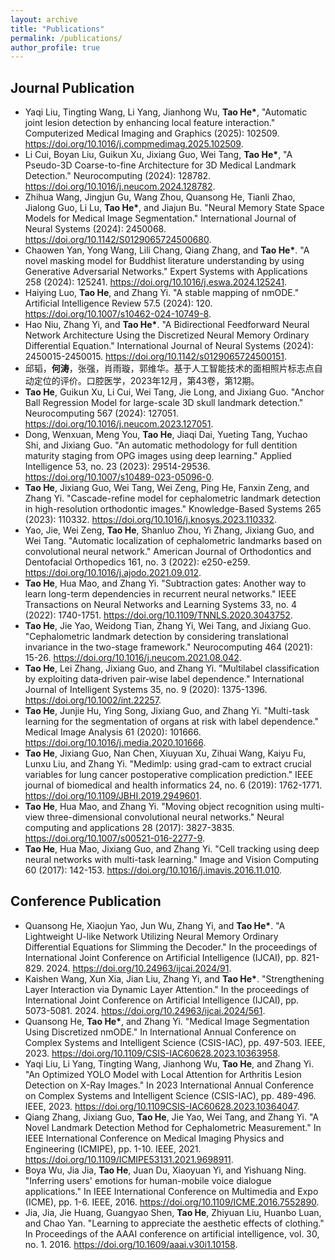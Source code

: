 ```yaml
---
layout: archive
title: "Publications"
permalink: /publications/
author_profile: true
---
```

## Journal Publication
- Yaqi Liu, Tingting Wang, Li Yang, Jianhong Wu, **Tao He\***, "Automatic joint lesion detection by enhancing local feature interaction." Computerized Medical Imaging and Graphics (2025): 102509. https://doi.org/10.1016/j.compmedimag.2025.102509.
- Li Cui, Boyan Liu, Guikun Xu, Jixiang Guo, Wei Tang, **Tao He\***, "A Pseudo-3D Coarse-to-fine Architecture for 3D Medical Landmark Detection." Neurocomputing (2024): 128782. https://doi.org/10.1016/j.neucom.2024.128782.
- Zhihua Wang, Jingjun Gu, Wang Zhou, Quansong He, Tianli Zhao, Jialong Guo, Li Lu, **Tao He\***, and Jiajun Bu. "Neural Memory State Space Models for Medical Image Segmentation." International Journal of Neural Systems (2024): 2450068. https://doi.org/10.1142/S0129065724500680.
- Chaowen Yan, Yong Wang, Lili Chang, Qiang Zhang, and **Tao He\***. "A novel masking model for Buddhist literature understanding by using Generative Adversarial Networks." Expert Systems with Applications 258 (2024): 125241. https://doi.org/10.1016/j.eswa.2024.125241.
- Haiying Luo, **Tao He**, and Zhang Yi. "A stable mapping of nmODE." Artificial Intelligence Review 57.5 (2024): 120. https://doi.org/10.1007/s10462-024-10749-8.
- Hao Niu, Zhang Yi, and **Tao He\***. "A Bidirectional Feedforward Neural Network Architecture Using the Discretized Neural Memory Ordinary Differential Equation." International Journal of Neural Systems (2024): 2450015-2450015. https://doi.org/10.1142/s0129065724500151.
- 邱韬，**何涛**，张强，肖雨璇，郭维华。基于人工智能技术的面相照片标志点自动定位的评价。口腔医学，2023年12月，第43卷，第12期。
- **Tao He**, Guikun Xu, Li Cui, Wei Tang, Jie Long, and Jixiang Guo. "Anchor Ball Regression Model for large-scale 3D skull landmark detection." Neurocomputing 567 (2024): 127051. https://doi.org/10.1016/j.neucom.2023.127051.
- Dong, Wenxuan, Meng You, **Tao He**, Jiaqi Dai, Yueting Tang, Yuchao Shi, and Jixiang Guo. "An automatic methodology for full dentition maturity staging from OPG images using deep learning." Applied Intelligence 53, no. 23 (2023): 29514-29536. https://doi.org/10.1007/s10489-023-05096-0.
- **Tao He**, Jixiang Guo, Wei Tang, Wei Zeng, Ping He, Fanxin Zeng, and Zhang Yi. "Cascade-refine model for cephalometric landmark detection in high-resolution orthodontic images." Knowledge-Based Systems 265 (2023): 110332. https://doi.org/10.1016/j.knosys.2023.110332.
- Yao, Jie, Wei Zeng, **Tao He**, Shanluo Zhou, Yi Zhang, Jixiang Guo, and Wei Tang. "Automatic localization of cephalometric landmarks based on convolutional neural network." American Journal of Orthodontics and Dentofacial Orthopedics 161, no. 3 (2022): e250-e259. https://doi.org/10.1016/j.ajodo.2021.09.012.
- **Tao He**, Hua Mao, and Zhang Yi. "Subtraction gates: Another way to learn long-term dependencies in recurrent neural networks." IEEE Transactions on Neural Networks and Learning Systems 33, no. 4 (2022): 1740-1751. https://doi.org/10.1109/TNNLS.2020.3043752.
- **Tao He**, Jie Yao, Weidong Tian, Zhang Yi, Wei Tang, and Jixiang Guo. "Cephalometric landmark detection by considering translational invariance in the two-stage framework." Neurocomputing 464 (2021): 15-26. https://doi.org/10.1016/j.neucom.2021.08.042.
- **Tao He**, Lei Zhang, Jixiang Guo, and Zhang Yi. "Multilabel classification by exploiting data‐driven pair‐wise label dependence." International Journal of Intelligent Systems 35, no. 9 (2020): 1375-1396.  https://doi.org/10.1002/int.22257.
- **Tao He**, Junjie Hu, Ying Song, Jixiang Guo, and Zhang Yi. "Multi-task learning for the segmentation of organs at risk with label dependence." Medical Image Analysis 61 (2020): 101666. https://doi.org/10.1016/j.media.2020.101666.
- **Tao He**, Jixiang Guo, Nan Chen, Xiuyuan Xu, Zihuai Wang, Kaiyu Fu, Lunxu Liu, and Zhang Yi. "Medimlp: using grad-cam to extract crucial variables for lung cancer postoperative complication prediction." IEEE journal of biomedical and health informatics 24, no. 6 (2019): 1762-1771. https://doi.org/10.1109/JBHI.2019.2949601.
- **Tao He**, Hua Mao, and Zhang Yi. "Moving object recognition using multi-view three-dimensional convolutional neural networks." Neural computing and applications 28 (2017): 3827-3835. https://doi.org/10.1007/s00521-016-2277-9.
- **Tao He**, Hua Mao, Jixiang Guo, and Zhang Yi. "Cell tracking using deep neural networks with multi-task learning." Image and Vision Computing 60 (2017): 142-153. https://doi.org/10.1016/j.imavis.2016.11.010.

## Conference Publication
- Quansong He, Xiaojun Yao, Jun Wu,  Zhang Yi, and **Tao He\***. "A Lightweight U-like Network Utilizing Neural Memory Ordinary Differential Equations for Slimming the Decoder." In the proceedings of International Joint Conference on Artificial Intelligence (IJCAI), pp. 821-829. 2024. https://doi.org/10.24963/ijcai.2024/91.
- Kaishen Wang, Xun Xia, Jian Liu, Zhang Yi, and **Tao He\***. "Strengthening Layer Interaction via Dynamic Layer Attention." In the proceedings of International Joint Conference on Artificial Intelligence (IJCAI), pp. 5073-5081. 2024. https://doi.org/10.24963/ijcai.2024/561.
- Quansong He, **Tao He\***, and Zhang Yi. "Medical Image Segmentation Using Discretized nmODE." In International Annual Conference on Complex Systems and Intelligent Science (CSIS-IAC), pp. 497-503. IEEE, 2023. https://doi.org/10.1109/CSIS-IAC60628.2023.10363958.
- Yaqi Liu, Li Yang, Tingting Wang, Jianhong Wu, **Tao He**, and Zhang Yi. "An Optimized YOLO Model with Local Attention for Arthritis Lesion Detection on X-Ray Images." In 2023 International Annual Conference on Complex Systems and Intelligent Science (CSIS-IAC), pp. 489-496. IEEE, 2023. https://doi.org/10.1109CSIS-IAC60628.2023.10364047.
- Qiang Zhang, Jixiang Guo, **Tao He**, Jie Yao, Wei Tang, and Zhang Yi. "A Novel Landmark Detection Method for Cephalometric Measurement." In IEEE International Conference on Medical Imaging Physics and Engineering (ICMIPE), pp. 1-10. IEEE, 2021. https://doi.org/10.1109/ICMIPE53131.2021.9698911.
- Boya Wu, Jia Jia, **Tao He**, Juan Du, Xiaoyuan Yi, and Yishuang Ning. "Inferring users' emotions for human-mobile voice dialogue applications." In IEEE International Conference on Multimedia and Expo (ICME), pp. 1-6. IEEE, 2016. https://doi.org/10.1109/ICME.2016.7552890. 
- Jia, Jia, Jie Huang, Guangyao Shen, **Tao He**, Zhiyuan Liu, Huanbo Luan, and Chao Yan. "Learning to appreciate the aesthetic effects of clothing." In Proceedings of the AAAI conference on artificial intelligence, vol. 30, no. 1. 2016. https://doi.org/10.1609/aaai.v30i1.10158.
